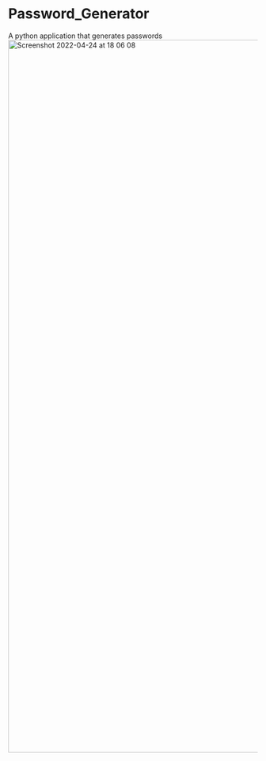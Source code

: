 # Password_Generator
A python application that generates passwords
<img width="1440" alt="Screenshot 2022-04-24 at 18 06 08" src="https://user-images.githubusercontent.com/57854451/164985458-4e824c62-412a-466b-906f-69c3cc560fd8.png">
